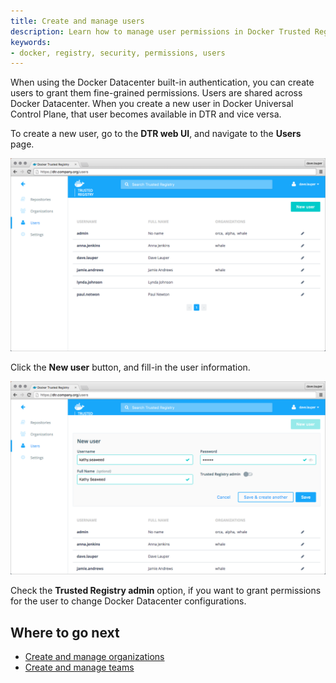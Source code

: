 ```yaml
---
title: Create and manage users
description: Learn how to manage user permissions in Docker Trusted Registry.
keywords:
- docker, registry, security, permissions, users
---
```


When using the Docker Datacenter built-in authentication, you can create users
to grant them fine-grained permissions.
Users are shared across Docker Datacenter. When you create a new user in
Docker Universal Control Plane, that user becomes available in DTR and vice
versa.

To create a new user, go to the **DTR web UI**, and navigate to the **Users**
page.

![](../images/create-manage-users-1.png)

Click the **New user** button, and fill-in the user information.

![](../images/create-manage-users-2.png)

Check the **Trusted Registry admin** option, if you want to grant permissions
for the user to change Docker Datacenter configurations.

## Where to go next

* [Create and manage organizations](create-and-manage-orgs.md)
* [Create and manage teams](create-and-manage-teams.md)
